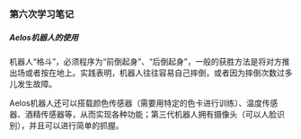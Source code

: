 ### 第六次学习笔记

##### Aelos机器人的使用

机器人“格斗”，必须程序为“前倒起身”、“后倒起身”，一般的获胜方法是将对方推出场或者按在地上。实践表明，机器人往往容易自己摔倒，或者因为摔倒次数过多儿发生故障。

Aelos机器人还可以搭载颜色传感器（需要用特定的色卡进行训练）、温度传感器、酒精传感器等，从而实现各种功能；第三代机器人拥有摄像头（可以人脸识别），并且可以进行简单的抓握。